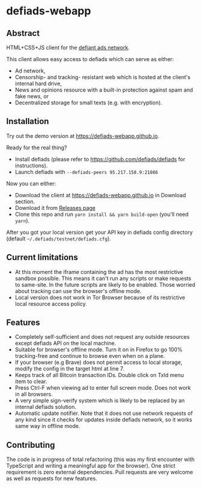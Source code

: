 # defiads-webapp

## Abstract

HTML+CSS+JS client for the [defiant ads network](https://github.com/defiads/defiads).

This client allows easy access to defiads which can serve as either:
* Ad network,
* Censorship- and tracking- resistant web which is hosted at the client's internal hard drive,
* News and opinions resource with a built-in protection against spam and fake news, or
* Decentralized storage for small texts (e.g. with encryption).

## Installation

Try out the demo version at https://defiads-webapp.github.io.

Ready for the real thing?

* Install defiads (please refer to https://github.com/defiads/defiads for instructions).
* Launch defiads with `--defiads-peers 95.217.158.9:21866`

Now you can either:
* Download the client at https://defiads-webapp.github.io in Download section.
* Download it from [Releases page](https://github.com/defiads-webapp/defiads-webapp/releases)
* Clone this repo and run `yarn install && yarn build-open` (you'll need `yarn`).

After you got your local version get your API key in defiads config directory (default `~/.defiads/testnet/defiads.cfg`).

## Current limitations

* At this moment the iframe containing the ad has the most restrictive sandbox possible.
This means it can't run any scripts or make requests to same-site. In the future scripts are likely to be enabled.
Those worried about tracking can use the browser's offline mode.
* Local version does not work in Tor Browser because of its restrictive local resource access policy.

## Features

* Completely self-sufficient and does not request any outside resources except defiads API on the local machine.
* Suitable for browser's offline mode. Turn it on in Firefox to go 100% tracking-free and continue to browse even when
on a plane.
* If your browser (e.g Brave) does not permit access to local storage, modify the config in the target html at line 7.
* Keeps track of all Bitcoin transaction IDs. Double click on TxId menu item to clear.
* Press Ctrl-F when viewing ad to enter full screen mode. Does not work in all browsers.
* A very simple sign-verify system which is likely to be replaced by an internal defiads solution.
* Automatic update notifier. Note that it does not use network requests of any kind since it checks for updates inside
defiads network, so it works same way in offline mode.

## Contributing

The code is in progress of total refactoring (this was my first encounter with TypeScript and writing a meaningful app
for the browser). One strict requirement is zero external dependencies.
Pull requests are very welcome as well as requests for new features.
